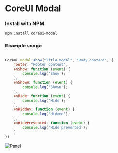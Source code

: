 # CoreUI Modal


### Install with NPM

`npm install coreui-modal`

### Example usage

```js

CoreUI.modal.show("Title modal", "Body content", {
    footer: "Footer content",
    onShow: function (event) {
        console.log('Show');
    },
    onShown: function (event) {
        console.log('Shown');
    },
    onHide: function (event) {
        console.log('Hide');
    },
    onHidden: function (event) {
        console.log('Hidden');
    },
    onHidePrevented: function (event) {
        console.log('Hide prevented');
    }
})

```

![Panel](https://raw.githubusercontent.com/shabuninil/coreui-modal/main/preview.png) 
